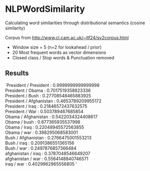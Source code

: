 # NLPWordSimilarity

Calculating word similarities through distributional semantics (cosine similarity)  

Corpus from http://www.cl.cam.ac.uk/~ltf24/sv2corpus.html  

* Window size = 5 (n=2 for lookahead / prior)
* 20 Most frequent words as vector dimensions
* Closed class / Stop words & Punctuation removed

## Results

`President / President : 0.9999999999999998  
President / Obama : 0.7017519358823336  
President / Bush : 0.27708548465883925  
President / Afghanistan : 0.4653789209955172  
President / Iraq : 0.21846572437632575  
President / War : 0.503789467685854  
Obama / Afghanistan : 0.5422034324408617  
Obama / bush : 0.677365935537998  
Obama / Iraq : 0.22048945572563855  
Obama / war : 0.398295068583001  
Bush / Afghanistan : 0.2766475001553213  
Bush / iraq : 0.2091386551365156  
Bush / war : 0.2497876857366484  
afghanistan / iraq : 0.3787048546649207  
afghanistan / war : 0.5564148840746571  
iraq / war : 0.4029962965556805  '

